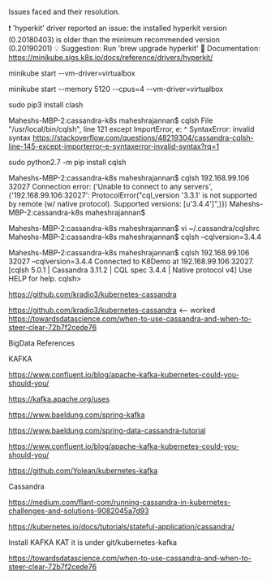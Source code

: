 Issues faced and their resolution.


❗  'hyperkit' driver reported an issue: the installed hyperkit version (0.20180403) is older than the minimum recommended version (0.20190201)
💡  Suggestion: Run 'brew upgrade hyperkit'
📘  Documentation: https://minikube.sigs.k8s.io/docs/reference/drivers/hyperkit/

minikube start --vm-driver=virtualbox

minikube start --memory 5120 --cpus=4 --vm-driver=virtualbox

sudo pip3 install clash

Maheshs-MBP-2:cassandra-k8s maheshrajannan$ cqlsh
  File "/usr/local/bin/cqlsh", line 121
    except ImportError, e:
                      ^
SyntaxError: invalid syntax
https://stackoverflow.com/questions/48219304/cassandra-cqlsh-line-145-except-importerror-e-syntaxerror-invalid-syntax?rq=1

sudo python2.7 -m pip install cqlsh

Maheshs-MBP-2:cassandra-k8s maheshrajannan$ cqlsh 192.168.99.106 32027
Connection error: ('Unable to connect to any servers', {'192.168.99.106:32027': ProtocolError("cql_version '3.3.1' is not supported by remote (w/ native protocol). Supported versions: [u'3.4.4']",)})
Maheshs-MBP-2:cassandra-k8s maheshrajannan$ 

Maheshs-MBP-2:cassandra-k8s maheshrajannan$ vi ~/.cassandra/cqlshrc
Maheshs-MBP-2:cassandra-k8s maheshrajannan$ cqlsh –cqlversion=3.4.4

Maheshs-MBP-2:cassandra-k8s maheshrajannan$ cqlsh 192.168.99.106 32027 –cqlversion=3.4.4
Connected to K8Demo at 192.168.99.106:32027.
[cqlsh 5.0.1 | Cassandra 3.11.2 | CQL spec 3.4.4 | Native protocol v4]
Use HELP for help.
cqlsh> 

https://github.com/kradio3/kubernetes-cassandra

https://github.com/kradio3/kubernetes-cassandra <— worked
https://towardsdatascience.com/when-to-use-cassandra-and-when-to-steer-clear-72b7f2cede76

BigData References

KAFKA

https://www.confluent.io/blog/apache-kafka-kubernetes-could-you-should-you/

https://kafka.apache.org/uses

https://www.baeldung.com/spring-kafka

https://www.baeldung.com/spring-data-cassandra-tutorial

https://www.confluent.io/blog/apache-kafka-kubernetes-could-you-should-you/

https://github.com/Yolean/kubernetes-kafka

Cassandra


https://medium.com/flant-com/running-cassandra-in-kubernetes-challenges-and-solutions-9082045a7d93

https://kubernetes.io/docs/tutorials/stateful-application/cassandra/

Install KAFKA KAT it is under git/kubernetes-kafka

https://towardsdatascience.com/when-to-use-cassandra-and-when-to-steer-clear-72b7f2cede76